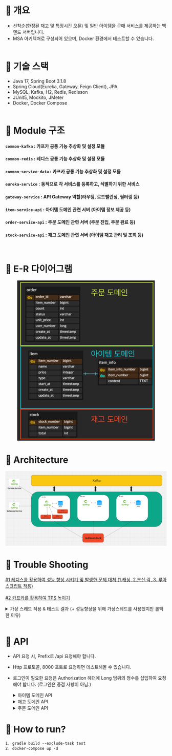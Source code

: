 # 📘 개요
- 선착순(한정된 재고 및 특정시간 오픈) 및 일반 아이템을 구매 서비스를 제공하는 백엔드 서버입니다.
- MSA 아키텍쳐로 구성되어 있으며, Docker 환경에서 테스트할 수 있습니다.
<br/><br/>
# 📕 기술 스택
- Java 17, Spring Boot 3.1.8
- Spring Cloud(Eureka, Gateway, Feign Client), JPA
- MySQL, Kafka, H2, Redis, Redisson
- JUnit5, Mockito, JMeter
- Docker, Docker Compose
<br/><br/>
# 📙 Module 구조
#### `common-kafka` : 카프카 공통 기능 추상화 및 설정 모듈
#### `common-redis` : 레디스 공통 기능 추상화 및 설정 모듈
#### `common-service-data` : 카프카 공통 기능 추상화 및 설정 모듈
#### `eureka-service` : 동적으로 각 서비스를 등록하고, 식별하기 위한 서비스
#### `gateway-service` : API Gateway 역할(라우팅, 로드밸런싱, 필터링 등)
#### `item-service-api` : 아이템 도메인 관련 서버 (아이템 정보 제공 등)
#### `order-service-api` : 주문 도메인 관련 서버 (주문 진입, 주문 완료 등)
#### `stock-service-api` : 재고 도메인 관련 서버 (아이템 재고 관리 및 조회 등)
<br/>

# 📘 E-R 다이어그램
<p align='center'>
    <img src='./image/erd.png' height='500'>
</p>

# 📕 Architecture
<p align='center'>
    <img src='./image/architecture.png'>
</p>

# 📙 Trouble Shooting

<a href="https://velog.io/@knhng/MSA-%ED%94%84%EB%A1%9C%EC%A0%9D%ED%8A%B8-%EC%84%A0%EC%B0%A9%EC%88%9C-%EA%B5%AC%EB%A7%A4-%EC%84%9C%EB%B2%84-Redis-%ED%99%9C%EC%9A%A9">#1 레디스를 활용하여 성능 향상 시키기 및 발생한 문제 대처 (1.캐싱, 2.분산 락, 3. 루아 스크립트 적용)</a>
<br/><br/>
<a href="https://velog.io/@knhng/MSA-%ED%94%84%EB%A1%9C%EC%A0%9D%ED%8A%B8-%EC%84%A0%EC%B0%A9%EC%88%9C-%EA%B5%AC%EB%A7%A4-%EC%84%9C%EB%B2%84-2.-%EC%B9%B4%ED%94%84%EC%B9%B4-%ED%99%9C%EC%9A%A9">#2 카프카를 활용하여 TPS 높이기</a>

<details>
<summary>가상 스레드 적용 & 테스트 결과 (+ 성능향상을 위해 가상스레드를 사용했지만 롤백한 이유)</summary>

- <h2>#1 가상 스레드 적용 및 성능 향상 예상</h2>

    - **문제** |
        1. 가상 스레드 적용 후, 제한 없는 스레드 개수로 인한 성능 향상 예상
    - **원인** |
        1. 유저의 많은 요청이 들어와도 DB의 한정된 커넥션 개수 제한으로 인한 성능 향상이 없음
        2. MySQL 커넥터는 내부적로 synchronized로 블락되어, 가상 스레드를 적용하더라도 성능 향상이 되지 않음
    - **대안** |
        1. R2DBC를 적용하고, MySQL 커넥터 오픈 소스인 jasync를 적용
    - **적용 안한 이유**
        1. jasync 커넥터는 오픈소스이며, MySQL에서 제공하는 커넥터가 아님
        2. 오픈소스이며, 신뢰성이 낮음
        
</details>
<br/>

# 📘 API
- API 요청 시, Prefix로 /api 요청해야 합니다.
- Http 프로토콜, 8000 포트로 요청하면 테스트해볼 수 있습니다.
- 로그인이 필요한 요청은 Authorization 헤더에 Long 범위의 정수를 삽입하여 요청해야 합니다. (로그인은 중점 사항이 아님.)

    <details>
    <summary>아이템 도메인 API</summary>

    - **아이템 단건 조회**
        **Path** : /item/{itemNumber}    
        **Response Example**
        ``` JSON
        {
            "success" : true,
            "data" : {
                "itemNumber" : 1,
                "name" : "라면",
                "content" : "라면입니다.",
                "price" : 1000,
                "type" : "{TIME_DEAL | GENERAL}", // {선착순 | 일반}
                "start_at" : "YYYY-MM-DD hh:mm:ss" //[optional] type = 선착순인 경우
            }
        }
        ```
    - 아이템 다중 조회 <br/>
        **Path** : /item<br/> 
        **Response Example**
        ```JSON
        {
            "success" : true,
            "data" : [
                {
                    "itemNumber" : 1,
                    "name" : "라면",
                    "price" : 1000,
                    "type" : "{TIME_DEAL | GENERAL}",
                    "startAt" : "YYYY-MM-DD hh:mm:ss" //[optional] type = TIME_DEAL인 경우
                },
                // ...
            ]
        }
        ```
    - 아이템 <-> 주문 서비스 캐시용 (외부 노출x)<br/>
        **Path** : /item/{itemNumber}/cache<br/>
        **Response Example**
        ```JSON
        {
            "itemNumber" : 1,
            "price" : 1000,
            "type" : "{TIME_DEAL | GENERAL}",
            "startAt" : "YYYY-MM-DD hh:mm:ss" //[optional] type = TIME_DEAL인 경우
        }
        ```

    </details>

    <details>
    <summary>재고 도메인 API</summary>

    - 재고 조회<br/>
        **Path** : /stock/{itemNumber}<br/>
        **Response Example**
        ```JSON
        {
            "success" : true,
            "data" : 100 // 아이템 재고
        }
        ```
    - 재고 <-> 주문 서비스 캐시용 (외부 노출x)<br/>
        **Path** : /stock/{itemNumber}/cache <br/>
        **Response Example**
        ```JSON
        {
            "success" : true,
            "data" : 100 // 아이템 재고
        }
        ```
    </details>

    <details>
    <summary>주문 도메인 API</summary>

    - **주문 진입 [로그인 필요]**<br/>
        **Path** : /order<br/>
        **Request Example** <br/>
        ```JSON
        {
            "itemNumber" : 1,
            "count" : 1
        }
        ```
        **Response Example**
        ```JSON
        {
            "success" : true,
            "data" : "orderId"
        }
        ```
    - **주문 결제 처리 [로그인 필요]**<br/>
        **Path** : /order/{orderId} <br/>        
        **Response Example**
        ```JSON
        {
            "success" : true,
            "data" : 100 // 아이템 재고
        }
        ```
    </details>

# 📕 How to run?
```
1. gradle build --exclude-task test
2. docker-compose up -d
```
